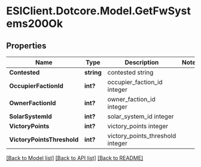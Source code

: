 # ESIClient.Dotcore.Model.GetFwSystems200Ok
## Properties

Name | Type | Description | Notes
------------ | ------------- | ------------- | -------------
**Contested** | **string** | contested string | 
**OccupierFactionId** | **int?** | occupier_faction_id integer | 
**OwnerFactionId** | **int?** | owner_faction_id integer | 
**SolarSystemId** | **int?** | solar_system_id integer | 
**VictoryPoints** | **int?** | victory_points integer | 
**VictoryPointsThreshold** | **int?** | victory_points_threshold integer | 

[[Back to Model list]](../README.md#documentation-for-models) [[Back to API list]](../README.md#documentation-for-api-endpoints) [[Back to README]](../README.md)


